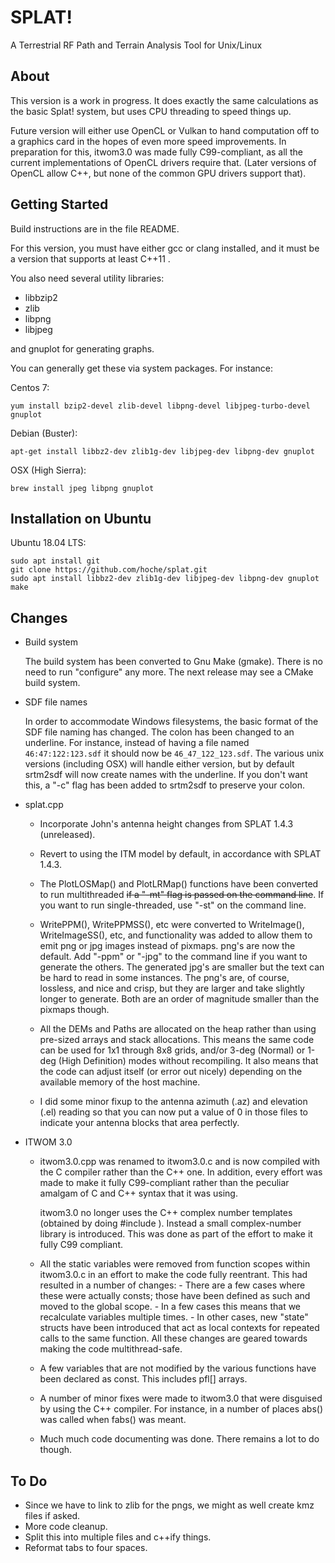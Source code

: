 # SPLAT!

A Terrestrial RF Path and Terrain Analysis Tool for Unix/Linux

## About

This version is a work in progress. It does exactly the same calculations as the basic
Splat! system, but uses CPU threading to speed things up.

Future version will either use OpenCL or Vulkan to hand computation off to a graphics
card in the hopes of even more speed improvements. In preparation for this, itwom3.0 was
made fully C99-compliant, as all the current implementations of OpenCL drivers require
that. (Later versions of OpenCL allow C++, but none of the common GPU drivers support that).

## Getting Started

Build instructions are in the file README.

For this version, you must have either gcc or clang installed, and it must be a version that supports at least C++11 .

You also need several utility libraries:
* libbzip2
* zlib
* libpng
* libjpeg

and gnuplot for generating graphs.


You can generally get these via system packages. For instance:

Centos 7:

`yum install bzip2-devel zlib-devel libpng-devel libjpeg-turbo-devel gnuplot`

Debian (Buster):

`apt-get install libbz2-dev zlib1g-dev libjpeg-dev libpng-dev gnuplot`

OSX (High Sierra):

`brew install jpeg libpng gnuplot`

## Installation on Ubuntu
Ubuntu 18.04 LTS:

```
sudo apt install git
git clone https://github.com/hoche/splat.git
sudo apt install libbz2-dev zlib1g-dev libjpeg-dev libpng-dev gnuplot
make
```

## Changes

* Build system

  The build system has been converted to Gnu Make (gmake). There is no need to run "configure" any more.
  The next release may see a CMake build system.
  
* SDF file names

  In order to accommodate Windows filesystems, the basic format of the SDF file naming has changed.
  The colon has been changed to an underline. For instance, instead of having a file named `46:47:122:123.sdf`
  it should now be `46_47_122_123.sdf`. The various unix versions (including OSX) will handle either version,
  but by default srtm2sdf will now create names with the underline. If you don't want this, a "-c" flag has
  been added to srtm2sdf to preserve your colon.

* splat.cpp

  * Incorporate John's antenna height changes from SPLAT 1.4.3 (unreleased).
  
  * Revert to using the ITM model by default, in accordance with SPLAT 1.4.3.
  
  * The PlotLOSMap() and PlotLRMap() functions have been converted to run multithreaded ~~if a "-mt" flag is
    passed on the command line~~. If you want to run single-threaded, use "-st" on the command line.

  * WritePPM(), WritePPMSS(), etc were converted to WriteImage(), WriteImageSS(), etc, and functionality
    was added to allow them to emit png or jpg images instead of pixmaps. png's are now the default. Add "-ppm"
    or "-jpg" to the command line if you want to generate the others. The generated jpg's are smaller but the text
    can be hard to read in some instances. The png's are, of course, lossless, and nice and crisp, but they are
    larger and take slightly longer to generate. Both are an order of magnitude smaller than the pixmaps though.
    
  * All the DEMs and Paths are allocated on the heap rather than using pre-sized arrays and stack allocations.
    This means the same code can be used for 1x1 through 8x8 grids, and/or 3-deg (Normal) or 1-deg (High Definition)
    modes without recompiling. It also means that the code can adjust itself (or error out nicely) depending on the
    available memory of the host machine.
    
  * I did some minor fixup to the antenna azimuth (.az) and elevation (.el) reading so that you can now put a value
    of 0 in those files to indicate your antenna blocks that area perfectly.
    
* ITWOM 3.0

  * itwom3.0.cpp was renamed to itwom3.0.c and is now compiled with the C compiler rather than the C++ one.
    In addition, every effort was made to make it fully C99-compliant rather than the peculiar amalgam of C
    and C++ syntax that it was using.
  
    itwom3.0 no longer uses the C++ complex number templates (obtained by doing #include <complex>). Instead
    a small complex-number library is introduced. This was done as part of the effort to make it fully
    C99 compliant.

  * All the static variables were removed from function scopes within itwom3.0.c in an effort to make the code
    fully reentrant. This had resulted in a number of changes:
        - There are a few cases where these were actually consts; those have been defined as such
        and moved to the global scope.
        - In a few cases this means that we recalculate variables multiple times.
        - In other cases, new "state" structs have been introduced that act as local contexts for repeated
        calls to the same function.
    All these changes are geared towards making the code multithread-safe.
    
  * A few variables that are not modified by the various functions have been declared as const. This includes
    pfl[] arrays.

  * A number of minor fixes were made to itwom3.0 that were disguised by using the C++ compiler. For instance,
    in a number of places abs() was called when fabs() was meant.
    
  * Much much code documenting was done. There remains a lot to do though.

## To Do

* Since we have to link to zlib for the pngs, we might as well create kmz files if asked.
* More code cleanup.
* Split this into multiple files and c++ify things.
* Reformat tabs to four spaces.
